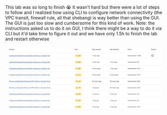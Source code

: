 This lab was so long to finish 😭 It wasn't hard but there were a lot of steps to follow and I realized how using CLI to configure network connectivity (the VPC transit, firewall rule, all that shebang) is way better than using the GUI. The GUI is just too slow and cumbersome for this kind of work.
Note: the instructions asked us to do it on GUI, I think there might be a way to do it via CLI but it'd take time to figure it out and we have only 1.5h to finish the lab and restart otherwise

![alt text](image.png)
